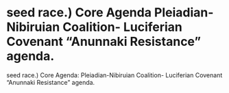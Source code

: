 # seed race.)   Core Agenda Pleiadian-Nibiruian Coalition- Luciferian Covenant “Anunnaki Resistance” agenda.

seed race.)   Core Agenda: Pleiadian-Nibiruian Coalition- Luciferian Covenant “Anunnaki Resistance” agenda.